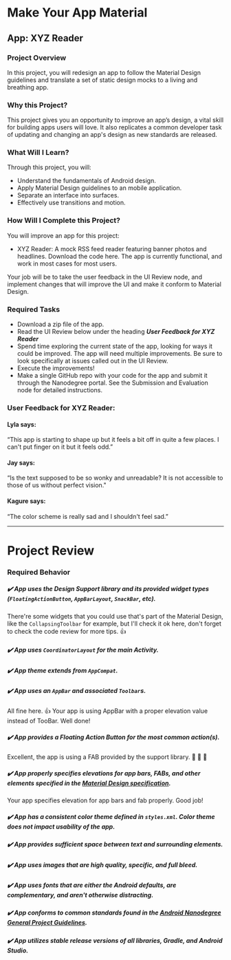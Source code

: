 #  Make Your App Material
## App: XYZ Reader

### Project Overview
In this project, you will redesign an app to follow the Material Design guidelines and translate a set of static design mocks to a living and breathing app.

### Why this Project?
This project gives you an opportunity to improve an app’s design, a vital skill for building apps users will love. It also replicates a common developer task of updating and changing an app's design as new standards are released.

### What Will I Learn?
Through this project, you will:

- Understand the fundamentals of Android design.
- Apply Material Design guidelines to an mobile application.
- Separate an interface into surfaces.
- Effectively use transitions and motion.

### How Will I Complete this Project?
You will improve an app for this project:

- XYZ Reader: A mock RSS feed reader featuring banner photos and headlines. Download the code here.
The app is currently functional, and work in most cases for most users.

Your job will be to take the user feedback in the UI Review node, and implement changes that will improve the UI and make it conform to Material Design.

### Required Tasks
- Download a zip file of the app.
- Read the UI Review below under the heading **_User Feedback for XYZ Reader_**
- Spend time exploring the current state of the app, looking for ways it could be improved. The app will need multiple improvements. Be sure to look specifically at issues called out in the UI Review.
- Execute the improvements!
- Make a single GitHub repo with your code for the app and submit it through the Nanodegree portal. See the Submission and Evaluation node for detailed instructions.

### User Feedback for XYZ Reader:
#### Lyla says:
“This app is starting to shape up but it feels a bit off in quite a few places. I can't put finger on it but it feels odd.”

#### Jay says:
“Is the text supposed to be so wonky and unreadable? It is not accessible to those of us without perfect vision."

#### Kagure says:
“The color scheme is really sad and I shouldn't feel sad.”

---

# Project Review

### Required Behavior
##### :heavy_check_mark: App uses the Design Support library and its provided widget types (```FloatingActionButton```, ```AppBarLayout```, ```SnackBar```, etc).

There're some widgets that you could use that's part of the Material Design, like the ```CollapsingToolbar``` for example, but I'll check it ok here, don't forget to check the code review for more tips. :+1:

##### :heavy_check_mark: App uses ```CoordinatorLayout``` for the main Activity.

##### :heavy_check_mark: App theme extends from ```AppCompat```.

##### :heavy_check_mark: App uses an ```AppBar``` and associated ```Toolbar```s.

All fine here. :+1: Your app is using AppBar with a proper elevation value instead of TooBar. Well done!

##### :heavy_check_mark: App provides a Floating Action Button for the most common action(s).

Excellent, the app is using a FAB provided by the support library. :clap: :clap: :clap:

##### :heavy_check_mark: App properly specifies elevations for app bars, FABs, and other elements specified in the [Material Design specification](https://material.io/design/introduction/).
Your app specifies elevation for app bars and fab properly. Good job!

##### :heavy_check_mark: App has a consistent color theme defined in ```styles.xml```. Color theme does not impact usability of the app.

##### :heavy_check_mark: App provides sufficient space between text and surrounding elements.

##### :heavy_check_mark: App uses images that are high quality, specific, and full bleed.

##### :heavy_check_mark: App uses fonts that are either the Android defaults, are complementary, and aren't otherwise distracting.

##### :heavy_check_mark: App conforms to common standards found in the [Android Nanodegree General Project Guidelines](http://udacity.github.io/android-nanodegree-guidelines/core.html).

##### :heavy_check_mark: App utilizes stable release versions of all libraries, Gradle, and Android Studio.
